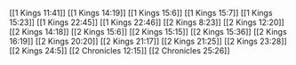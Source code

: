 [[1 Kings 11:41]]
[[1 Kings 14:19]]
[[1 Kings 15:6]]
[[1 Kings 15:7]]
[[1 Kings 15:23]]
[[1 Kings 22:45]]
[[1 Kings 22:46]]
[[2 Kings 8:23]]
[[2 Kings 12:20]]
[[2 Kings 14:18]]
[[2 Kings 15:6]]
[[2 Kings 15:15]]
[[2 Kings 15:36]]
[[2 Kings 16:19]]
[[2 Kings 20:20]]
[[2 Kings 21:17]]
[[2 Kings 21:25]]
[[2 Kings 23:28]]
[[2 Kings 24:5]]
[[2 Chronicles 12:15]]
[[2 Chronicles 25:26]]
